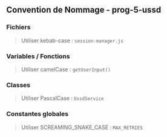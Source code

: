 ## Convention de Nommage - prog-5-ussd

### Fichiers

> Utiliser kebab-case : `session-manager.js`

### Variables / Fonctions

> Utiliser camelCase : `getUserInput()`

### Classes

> Utiliser PascalCase : `UssdService`

### Constantes globales

> Utiliser SCREAMING_SNAKE_CASE : `MAX_RETRIES`

